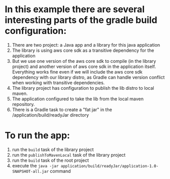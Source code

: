 # In this example there are several interesting parts of the gradle build configuration:
1. There are two project: a Java app and a library for this java application
2. The library is using aws core sdk as a transitive dependency for the application
3. But  we use one version of the aws core sdk to compile (in the library project) and another version of aws core sdk in the application itself. Everything works fine even if we will include the aws core sdk dependency with our library distro, as Gradle can handle version conflict when working with transitive dependencies.
4. The library project has configuration to publish the lib distro to local maven.
5. The application configured to take the lib from the local maven repository.
6. There is a Gradle task to create a "fat jar" in the /application/build/readyJar directory

# To run the app:
1. run the `build` task of the library project
2. run the `publishToMavenLocal` task of the library project
3. run the `build` task of the root project
4. execute the `java -jar application/build/readyJar/application-1.0-SNAPSHOT-all.jar` command